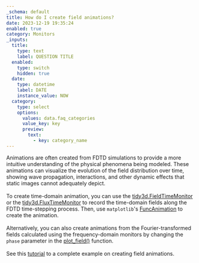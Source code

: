 ```yaml
---
_schema: default
title: How do I create field animations?
date: 2023-12-19 19:35:24
enabled: true
category: Monitors
_inputs:
  title:
    type: text
    label: QUESTION TITLE
  enabled:
    type: switch
    hidden: true
  date:
    type: datetime
    label: DATE
    instance_value: NOW
  category:
    type: select
    options:
      values: data.faq_categories
      value_key: key
      preview:
        text:
          - key: category_name
---
```

<div>Animations are often created from FDTD simulations to provide a more intuitive understanding of the physical phenomena being modeled. These animations can visualize the evolution of the field distribution over time, showing wave propagation, interactions, and other dynamic effects that static images cannot adequately depict.&nbsp;</div>

<div> </div>

<div>To create time-domain animation, you can use the&nbsp;<a target="_blank" rel="noopener" href="https://docs.flexcompute.com/projects/tidy3d/en/latest/api/_autosummary/tidy3d.FieldTimeMonitor.html#tidy3d.FieldTimeMonitor">tidy3d.FieldTimeMonitor</a> or the&nbsp;<a target="_blank" rel="noopener" href="https://docs.flexcompute.com/projects/tidy3d/en/latest/api/_autosummary/tidy3d.FluxTimeMonitor.html#tidy3d.FluxTimeMonitor">tidy3d.FluxTimeMonitor</a> to record the time-domain fields along the FDTD time-stepping process. Then, use&nbsp;<code>matplotlib</code>'s&nbsp;<a target="_blank" rel="noopener" href="https://matplotlib.org/stable/api/_as_gen/matplotlib.animation.FuncAnimation.html">FuncAnimation</a>&nbsp;to create the animation.</div>

<div> </div>

<div>Alternatively, you can also create animations from the Fourier-transformed fields calculated using the frequency-domain monitors by changing the <code>phase</code> parameter in the&nbsp;<a target="_blank" rel="noopener" href="https://docs.flexcompute.com/projects/tidy3d/en/latest/api/_autosummary/tidy3d.SimulationData.html#tidy3d.SimulationData.plot_field">plot_field()</a> function.</div>

<div> </div>

<div>See this <a href="https://www.flexcompute.com/tidy3d/examples/notebooks/AnimationTutorial/">tutorial</a> to a complete example on creating field animations.</div>